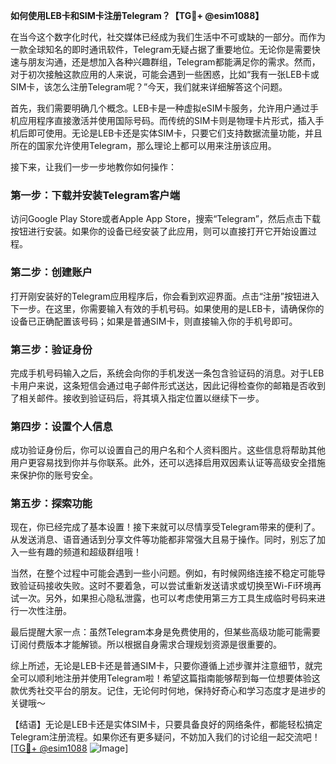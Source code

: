 **如何使用LEB卡和SIM卡注册Telegram？【TG💪+ @esim1088】**

在当今这个数字化时代，社交媒体已经成为我们生活中不可或缺的一部分。而作为一款全球知名的即时通讯软件，Telegram无疑占据了重要地位。无论你是需要快速与朋友沟通，还是想加入各种兴趣群组，Telegram都能满足你的需求。然而，对于初次接触这款应用的人来说，可能会遇到一些困惑，比如“我有一张LEB卡或SIM卡，该怎么注册Telegram呢？”今天，我们就来详细解答这个问题。

首先，我们需要明确几个概念。LEB卡是一种虚拟eSIM卡服务，允许用户通过手机应用程序直接激活并使用国际号码。而传统的SIM卡则是物理卡片形式，插入手机后即可使用。无论是LEB卡还是实体SIM卡，只要它们支持数据流量功能，并且所在的国家允许使用Telegram，那么理论上都可以用来注册该应用。

接下来，让我们一步一步地教你如何操作：

### 第一步：下载并安装Telegram客户端

访问Google Play Store或者Apple App Store，搜索“Telegram”，然后点击下载按钮进行安装。如果你的设备已经安装了此应用，则可以直接打开它开始设置过程。

### 第二步：创建账户

打开刚安装好的Telegram应用程序后，你会看到欢迎界面。点击“注册”按钮进入下一步。在这里，你需要输入有效的手机号码。如果使用的是LEB卡，请确保你的设备已正确配置该号码；如果是普通SIM卡，则直接输入你的手机号即可。

### 第三步：验证身份

完成手机号码输入之后，系统会向你的手机发送一条包含验证码的消息。对于LEB卡用户来说，这条短信会通过电子邮件形式送达，因此记得检查你的邮箱是否收到了相关邮件。接收到验证码后，将其填入指定位置以继续下一步。

### 第四步：设置个人信息

成功验证身份后，你可以设置自己的用户名和个人资料图片。这些信息将帮助其他用户更容易找到你并与你联系。此外，还可以选择启用双因素认证等高级安全措施来保护你的账号安全。

### 第五步：探索功能

现在，你已经完成了基本设置！接下来就可以尽情享受Telegram带来的便利了。从发送消息、语音通话到分享文件等功能都非常强大且易于操作。同时，别忘了加入一些有趣的频道和超级群组哦！

当然，在整个过程中可能会遇到一些小问题。例如，有时候网络连接不稳定可能导致验证码接收失败。这时不要着急，可以尝试重新发送请求或切换至Wi-Fi环境再试一次。另外，如果担心隐私泄露，也可以考虑使用第三方工具生成临时号码来进行一次性注册。

最后提醒大家一点：虽然Telegram本身是免费使用的，但某些高级功能可能需要订阅付费版本才能解锁。所以根据自身需求合理规划资源是很重要的。

综上所述，无论是LEB卡还是普通SIM卡，只要你遵循上述步骤并注意细节，就完全可以顺利地注册并使用Telegram啦！希望这篇指南能够帮到每一位想要体验这款优秀社交平台的朋友。记住，无论何时何地，保持好奇心和学习态度才是进步的关键哦～

【结语】无论是LEB卡还是实体SIM卡，只要具备良好的网络条件，都能轻松搞定Telegram注册流程。如果你还有更多疑问，不妨加入我们的讨论组一起交流吧！[[TG💪+ @esim1088](https://t.me/s/esim1088) ![Image](https://i.postimg.cc/4NQfJmqS/Snipaste-2025-05-13-00-14-12.png)]